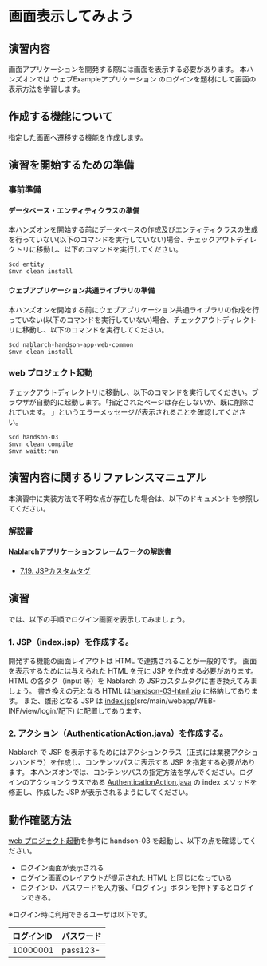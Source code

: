 画面表示してみよう
===========================

## 演習内容
画面アプリケーションを開発する際には画面を表示する必要があります。
  本ハンズオンでは ウェブExampleアプリケーション のログインを題材にして画面の表示方法を学習します。

## 作成する機能について

指定した画面へ遷移する機能を作成します。

## 演習を開始するための準備

### 事前準備

#### データベース・エンティティクラスの準備
本ハンズオンを開始する前にデータベースの作成及びエンティティクラスの生成を行っていない(以下のコマンドを実行していない)場合、チェックアウトディレクトリに移動し、以下のコマンドを実行してください。

    $cd entity
    $mvn clean install

#### ウェブアプリケーション共通ライブラリの準備
本ハンズオンを開始する前にウェブアプリケーション共通ライブラリの作成を行っていない(以下のコマンドを実行していない)場合、チェックアウトディレクトリに移動し、以下のコマンドを実行してください。

    $cd nablarch-handson-app-web-common
    $mvn clean install

### web プロジェクト起動
チェックアウトディレクトリに移動し、以下のコマンドを実行してください。ブラウザが自動的に起動します。「指定されたページは存在しないか、既に削除されています。 」というエラーメッセージが表示されることを確認してください。

    $cd handson-03
    $mvn clean compile
    $mvn waitt:run

## 演習内容に関するリファレンスマニュアル
本演習中に実装方法で不明な点が存在した場合は、以下のドキュメントを参照してください。

### 解説書

#### Nablarchアプリケーションフレームワークの解説書
- [7.19. JSPカスタムタグ](https://nablarch.github.io/docs/5u23/doc/application_framework/application_framework/libraries/tag.html#jsp)

## 演習
では、以下の手順でログイン画面を表示してみましょう。

### 1. JSP（index.jsp）を作成する。
開発する機能の画面レイアウトは HTML で連携されることが一般的です。
  画面を表示するためには与えられた HTML を元に JSP を作成する必要があります。
  HTML の各タグ（input 等）を Nablarch の JSPカスタムタグに書き換えてみましょう。
  書き換えの元となる HTML は[handson-03-html.zip](./handson-03-html.zip) に格納してあります。
  また、雛形となる JSP は [index.jsp](./src/main/webapp/WEB-INF/view/login/index.jsp)(src/main/webapp/WEB-INF/view/login/配下) に配置してあります。

### 2. アクション（AuthenticationAction.java）を作成する。
Nablarch で JSP を表示するためにはアクションクラス（正式には業務アクションハンドラ）を作成し、コンテンツパスに表示する JSP を指定する必要があります。
  本ハンズオンでは、コンテンツパスの指定方法を学んでください。ログインのアクションクラスである [AuthenticationAction.java](./src/main/java/com/nablarch/example/app/web/action/AuthenticationAction.java) の index メソッドを修正し、作成した JSP が表示されるようにしてください。

## 動作確認方法
[web プロジェクト起動](#web-プロジェクト起動)を参考に handson-03 を起動し、以下の点を確認してください。

- ログイン画面が表示される
- ログイン画面のレイアウトが提示された HTML と同じになっている
- ログインID、パスワードを入力後、「ログイン」ボタンを押下するとログインできる。

※ログイン時に利用できるユーザは以下です。

| ログインID | パスワード |
|:-------- |:---------|
| 10000001 | pass123- |
